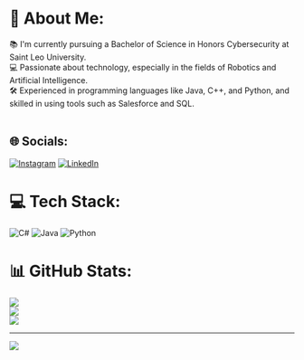 # 💫 About Me:
📚 I'm currently pursuing a Bachelor of Science in Honors Cybersecurity at Saint Leo University.<br>💻 Passionate about technology, especially in the fields of Robotics and Artificial Intelligence.<br>🛠️ Experienced in programming languages like Java, C++, and Python, and skilled in using tools such as Salesforce and SQL.<br><br>


## 🌐 Socials:
[![Instagram](https://img.shields.io/badge/Instagram-%23E4405F.svg?logo=Instagram&logoColor=white)](https://instagram.com/joseporelllana) [![LinkedIn](https://img.shields.io/badge/LinkedIn-%230077B5.svg?logo=linkedin&logoColor=white)](https://linkedin.com/in/osep-orellana-6168b7219) 

# 💻 Tech Stack:
![C#](https://img.shields.io/badge/c%23-%23239120.svg?style=for-the-badge&logo=csharp&logoColor=white) ![Java](https://img.shields.io/badge/java-%23ED8B00.svg?style=for-the-badge&logo=openjdk&logoColor=white) ![Python](https://img.shields.io/badge/python-3670A0?style=for-the-badge&logo=python&logoColor=ffdd54)
# 📊 GitHub Stats:
![](https://github-readme-stats.vercel.app/api?username=joseporelllana&theme=dark&hide_border=false&include_all_commits=false&count_private=false)<br/>
![](https://github-readme-streak-stats.herokuapp.com/?user=joseporelllana&theme=dark&hide_border=false)<br/>
![](https://github-readme-stats.vercel.app/api/top-langs/?username=joseporelllana&theme=dark&hide_border=false&include_all_commits=false&count_private=false&layout=compact)

---
[![](https://visitcount.itsvg.in/api?id=joseporelllana&icon=0&color=0)](https://visitcount.itsvg.in)

<!-- Proudly created with GPRM ( https://gprm.itsvg.in ) -->
